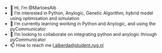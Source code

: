 - 👋 Hi, I’m @MarloesAlb
- 👀 I’m interested in Python, Anylogic, Genetic Algorithm, hybrid model using optimisation and simulation
- 🌱 I’m currently learning working in Python and Anylogic, and using the pyCommunicator
- 💞️ I’m looking to collaborate on integrating python and anylogic through pyCommunicator
- 📫 How to reach me l.alberda@student.rug.nl

<!---
MarloesAlb/MarloesAlb is a ✨ special ✨ repository because its `README.md` (this file) appears on your GitHub profile.
You can click the Preview link to take a look at your changes.
--->
